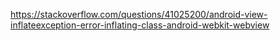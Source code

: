 https://stackoverflow.com/questions/41025200/android-view-inflateexception-error-inflating-class-android-webkit-webview
